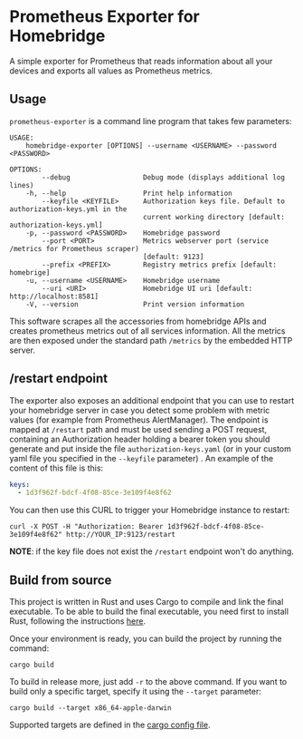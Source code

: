 # Prometheus Exporter for Homebridge
A simple exporter for Prometheus that reads information about all your devices and exports all values as Prometheus metrics.

## Usage
`prometheus-exporter` is a command line program that takes few parameters:

```text
USAGE:
    homebridge-exporter [OPTIONS] --username <USERNAME> --password <PASSWORD>

OPTIONS:
        --debug                  Debug mode (displays additional log lines)
    -h, --help                   Print help information
        --keyfile <KEYFILE>      Authorization keys file. Default to authorization-keys.yml in the
                                 current working directory [default: authorization-keys.yml]
    -p, --password <PASSWORD>    Homebridge password
        --port <PORT>            Metrics webserver port (service /metrics for Prometheus scraper)
                                 [default: 9123]
        --prefix <PREFIX>        Registry metrics prefix [default: homebrige]
    -u, --username <USERNAME>    Homebridge username
        --uri <URI>              Homebridge UI uri [default: http://localhost:8581]
    -V, --version                Print version information
```
This software scrapes all the accessories from homebridge APIs and creates prometheus metrics out of all services information.
All the metrics are then exposed under the standard path `/metrics` by the embedded HTTP server.

## /restart endpoint
The exporter also exposes an additional endpoint that you can use to restart your homebridge server in case you detect some problem with metric values (for example from Prometheus AlertManager).
The endpoint is mapped at `/restart` path and must be used sending a POST request, containing an Authorization header holding a bearer token you should generate and put inside the file `authorization-keys.yaml` (or in your custom yaml file you specified in the `--keyfile` parameter) .
An example of the content of this file is this:

```yaml
keys:
  - 1d3f962f-bdcf-4f08-85ce-3e109f4e8f62
```
You can then use this CURL to trigger your Homebridge instance to restart:

```shell
curl -X POST -H "Authorization: Bearer 1d3f962f-bdcf-4f08-85ce-3e109f4e8f62" http://YOUR_IP:9123/restart
```
**NOTE**: if the key file does not exist the `/restart` endpoint won't do anything.  

## Build from source
This project is written in Rust and uses Cargo to compile and link the final executable.
To be able to build the final executable, you need first to install Rust, following the instructions [here](https://www.rust-lang.org/tools/install).

Once your environment is ready, you can build the project by running the command:

    cargo build

To build in release more, just add `-r` to the above command.
If you want to build only a specific target, specify it using the `--target` parameter:

    cargo build --target x86_64-apple-darwin

Supported targets are defined in the [cargo config file](blob/master/.cargo/config.toml).

